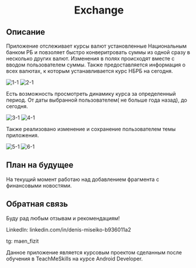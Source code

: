 <h1 align="center">Exchange</h1>

## Описание
Приложение отслеживает курсы валют установленные Национальным банком РБ и повзоляет быстро конверитровать суммы из одной сразу в несколько других валют.
Изменения в полях происходят вместе с вводом пользователем суммы.
Также предоставляется информация о всех валютах, к которым устанавливается курс НБРБ на сегодня.

![1-1](https://user-images.githubusercontent.com/68539464/216532324-0751b013-e154-48a9-bf78-4ccb8d9270c8.jpg)
![2-1](https://user-images.githubusercontent.com/68539464/216532344-2d469884-0007-40c4-bbf6-19c93ea2feb3.jpg)

Есть возможность просмотреть динамику курса за определенный период. От даты выбранной пользователем(
не больше года назад), до сегодня.

![3-1](https://user-images.githubusercontent.com/68539464/216532438-868f638e-efbf-499a-b054-d77025e13c54.jpg)
![4-1](https://user-images.githubusercontent.com/68539464/216532468-7ca7fef0-4ff7-474e-b972-edd17523da25.jpg)

Также реализовано изменение и сохранение пользователем темы приложения.

![5-1](https://user-images.githubusercontent.com/68539464/216532571-487678a2-3a90-47cc-b40f-e2d600993eee.jpg)
![6-1](https://user-images.githubusercontent.com/68539464/216532580-204ab87b-00b4-4275-9757-9dc4fe81feff.jpg)

## План на будущее
На текущий момент работаю над добавлением фрагмента с финансовыми новостями.

## Обратная связь

Буду рад любым отзывам и рекомендациям!

LinkedIn: linkedin.com/in/denis-miseiko-b936011a2

tg: maen_fizit

Данное приложение является курсовым проектом сделанным после обучения в TeachMeSkills на курсе Android Developer.

